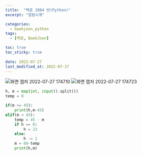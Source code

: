 ```yaml
---
title:  "백준 2884 번(Python)"
excerpt: "알람시계"

categories:
  - baekjoon_python
tags:
  - [백준, BaekJoon]

toc: true
toc_sticky: true
 
date: 2022-07-27
last_modified_at: 2022-07-27
---
```


![화면 캡처 2022-07-27 174710](https://user-images.githubusercontent.com/106606698/181204131-d61aed8a-0825-41ab-9f9c-cdf5d7b1442f.png)
![화면 캡처 2022-07-27 174723](https://user-images.githubusercontent.com/106606698/181204204-8f88fadc-e62e-4b9c-af02-985654dc7769.png)

 
```python
h, m = map(int, input().split())
temp = 0

if(m >= 45):
    print(h,m-45)
elif(m < 45):
    temp = 45 - m
    if h == 0:
        h = 23
    else:
        h -= 1
    m = 60-temp
    print(h,m)
```
